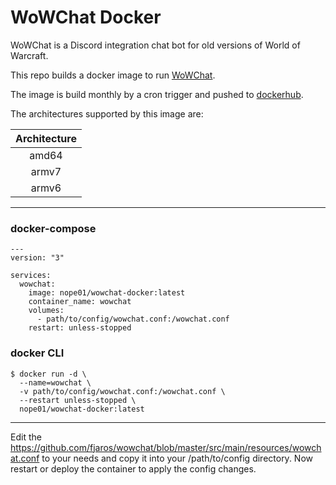 WoWChat Docker
==============

WoWChat is a Discord integration chat bot for old versions of World of Warcraft.

This repo builds a docker image to run [WoWChat](https://github.com/fjaros/wowchat).

The image is build monthly by a cron trigger and pushed to [dockerhub](https://hub.docker.com/repository/docker/nope01/wowchat-docker).

The architectures supported by this image are:

| Architecture |
| :----: |
| amd64 |
| armv7 |
| armv6 |

---
### docker-compose 
```
---
version: "3"

services:
  wowchat:
    image: nope01/wowchat-docker:latest
    container_name: wowchat
    volumes:
      - path/to/config/wowchat.conf:/wowchat.conf
    restart: unless-stopped
```

### docker CLI

```
$ docker run -d \
  --name=wowchat \
  -v path/to/config/wowchat.conf:/wowchat.conf \
  --restart unless-stopped \
  nope01/wowchat-docker:latest
```

---
Edit the https://github.com/fjaros/wowchat/blob/master/src/main/resources/wowchat.conf to your needs and copy it into your /path/to/config directory. Now restart or deploy the container to apply the config changes.
